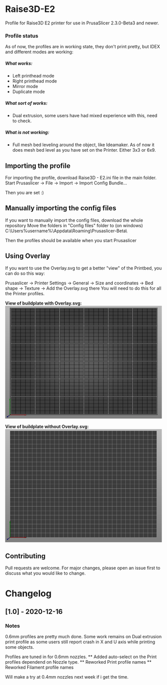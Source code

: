 # Raise3D-E2
Profile for Raise3D E2 printer for use in PrusaSlicer 2.3.0-Beta3 and newer.

### Profile status
As of now, the profiles are in working state, they don't print pretty, but IDEX and different modes are working:

##### What works:
* Left printhead mode
* Right printhead mode
* Mirror mode
* Duplicate mode

##### What sort of works:
* Dual extrusion, some users have had mixed experience with this, need to check.

##### What is not working:
* Full mesh bed leveling around the object, like Ideamaker. As of now it does mesh bed level as you have set on the Printer. Either 3x3 or 6x9.


## Importing the profile
For importing the profile, download Raise3D - E2.ini file in the main folder.
Start Prusaslicer -> File -> Import -> Import Config Bundle...

Then you are set :)



## Manually importing the config files
If you want to manually import the config files, download the whole repository
Move the folders in "Config files" folder to (on windows) C:\Users\%username%\Appdata\Roaming\Prusaslicer-Beta\

Then the profiles should be available when you start Prusaslicer


## Using Overlay
If you want to use the Overlay.svg to get a better "view" of the Printbed, you can do so this way:

Prusaslicer -> Printer Settings -> General -> Size and coordinates -> Bed shape -> Texture -> Add the Overlay.svg there
You will need to do this for all the Printer profiles.

**View of buildplate with Overlay.svg:**
![Screenshot](Overlay.PNG)


**View of buildplate without Overlay.svg:**
![Screenshot](Without_Overlay.PNG)

## Contributing
Pull requests are welcome. For major changes, please open an issue first to discuss what you would like to change.


# Changelog
## [1.0] - 2020-12-16
### Notes
0.6mm profiles are pretty much done.
Some work remains on Dual extrusion print profile as some users still report crash in X and U axis while printing some objects.

Profiles are tuned in for 0.6mm nozzles.
** Added auto-select on the Print profiles dependend on Nozzle type.
** Reworked Print profile names
** Reworked Filament profile names

Will make a try at 0.4mm nozzles next week if i get the time.